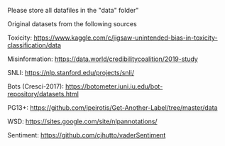Please store all datafiles in the "data" folder"

Original datasets from the following sources

Toxicity:
https://www.kaggle.com/c/jigsaw-unintended-bias-in-toxicity-classification/data

Misinformation:
https://data.world/credibilitycoalition/2019-study

SNLI:
https://nlp.stanford.edu/projects/snli/

Bots (Cresci-2017):
https://botometer.iuni.iu.edu/bot-repository/datasets.html

PG13+:
https://github.com/ipeirotis/Get-Another-Label/tree/master/data

WSD:
https://sites.google.com/site/nlpannotations/

Sentiment:
https://github.com/cjhutto/vaderSentiment
